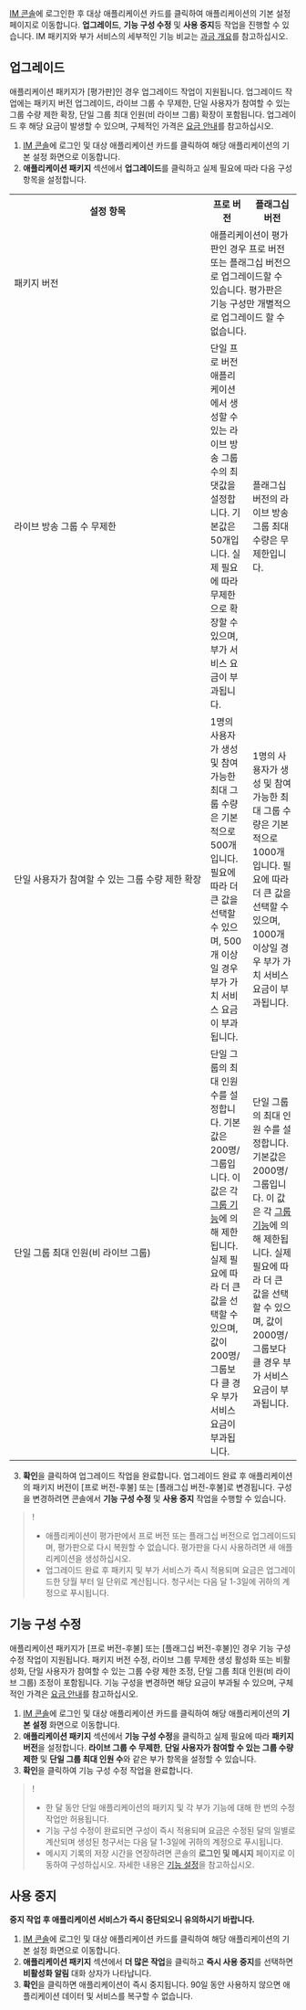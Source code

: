 [IM 콘솔](https://console.cloud.tencent.com/im)에 로그인한 후 대상 애플리케이션 카드를 클릭하여 애플리케이션의 기본 설정 페이지로 이동합니다. **업그레이드**, **기능 구성 수정** 및 **사용 중지**등 작업을 진행할 수 있습니다. IM 패키지와 부가 서비스의 세부적인 기능 비교는 [과금 개요](https://intl.cloud.tencent.com/document/product/1047/34349)를 참고하십시오.


## 업그레이드
애플리케이션 패키지가 [평가판]인 경우 업그레이드 작업이 지원됩니다. 업그레이드 작업에는 패키지 버전 업그레이드, 라이브 그룹 수 무제한, 단일 사용자가 참여할 수 있는 그룹 수량 제한 확장, 단일 그룹 최대 인원(비 라이브 그룹) 확장이 포함됩니다. 업그레이드 후 해당 요금이 발생할 수 있으며, 구체적인 가격은 [요금 안내](https://intl.cloud.tencent.com/document/product/1047/34350)를 참고하십시오.

1. [IM 콘솔](https://console.cloud.tencent.com/im)에 로그인 및 대상 애플리케이션 카드를 클릭하여 해당 애플리케이션의 기본 설정 화면으로 이동합니다.
2. **애플리케이션 패키지** 섹션에서 **업그레이드**를 클릭하고 실제 필요에 따라 다음 구성 항목을 설정합니다.
  <table>
     <tr>
         <th nowrap="nowrap">설정 항목</th>  
         <th>프로 버전</th>  
         <th>플래그십 버전</th>  
     </tr>
	 <tr>      
         <td>패키지 버전</td>
	 <td colspan="2">
 애플리케이션이 평가판인 경우 프로 버전 또는 플래그십 버전으로 업그레이드할 수 있습니다. 평가판은 기능 구성만 개별적으로 업그레이드 할 수 없습니다.</li></td>   
     </tr> 
	 <tr>      
         <td nowrap="nowrap">라이브 방송 그룹 수 무제한</td>   
	 <td>단일 프로 버전 애플리케이션에서 생성할 수 있는 라이브 방송 그룹 수의 최댓값을 설정합니다. 기본값은 50개입니다. 실제 필요에 따라 무제한으로 확장할 수 있으며, 부가 서비스 요금이 부과됩니다.</td>   
	     <td>플래그십 버전의 라이브 방송 그룹 최대 수량은 무제한입니다. </td>   
     </tr> 
	 <tr> 
	     <td nowrap="nowrap">단일 사용자가 참여할 수 있는 그룹 수량 제한 확장</td>   
	     <td>1명의 사용자가 생성 및 참여 가능한 최대 그룹 수량은 기본적으로 500개 입니다. 필요에 따라 더 큰 값을 선택할 수 있으며, 500개 이상일 경우 부가 가치 서비스 요금이 부과됩니다.</td>   			    
	     <td>1명의 사용자가 생성 및 참여 가능한 최대 그룹 수량은 기본적으로 1000개 입니다. 필요에 따라 더 큰 값을 선택할 수 있으며, 1000개 이상일 경우 부가 가치 서비스 요금이 부과됩니다.</td>   
     </tr> 
	 <tr> 
	     <td>단일 그룹 최대 인원(비 라이브 그룹)</td>   
	     <td>단일 그룹의 최대 인원 수를 설정합니다. 기본값은 200명/그룹입니다. 이 값은 각 <a href="https://www.tencentcloud.com/zh/document/product/1047/33515#.E7.BE.A4.E7.BB.84.E5.8A.9F.E8.83.BD">그룹 기능</a>에 의해 제한됩니다. 실제 필요에 따라 더 큰 값을 선택할 수 있으며, 값이 200명/그룹보다 클 경우 부가 서비스 요금이 부과됩니다.</td>
	     <td>단일 그룹의 최대 인원 수를 설정합니다. 기본값은 2000명/그룹입니다. 이 값은 각 <a href="https://www.tencentcloud.com/zh/document/product/1047/33515#.E7.BE.A4.E7.BB.84.E5.8A.9F.E8.83.BD">그룹 기능</a>에 의해 제한됩니다. 실제 필요에 따라 더 큰 값을 선택할 수 있으며, 값이 2000명/그룹보다 클 경우 부가 서비스 요금이 부과됩니다.</td>
   </tr> 
</table>

3. **확인**을 클릭하여 업그레이드 작업을 완료합니다.
 업그레이드 완료 후 애플리케이션의 패키지 버전이 [프로 버전-후불] 또는 [플래그십 버전-후불]로 변경됩니다. 구성을 변경하려면 콘솔에서 **기능 구성 수정** 및 **사용 중지** 작업을 수행할 수 있습니다.

>!
>- 애플리케이션이 평가판에서 프로 버전 또는 플래그십 버전으로 업그레이드되며, 평가판으로 다시 복원할 수 없습니다. 평가판을 다시 사용하려면 새 애플리케이션을 생성하십시오.
>- 업그레이드 완료 후 패키지 및 부가 서비스가 즉시 적용되며 요금은 업그레이드한 당월 부터 일 단위로 계산됩니다. 청구서는 다음 달 1-3일에 귀하의 계정으로 푸시됩니다.


## 기능 구성 수정
애플리케이션 패키지가 [프로 버전-후불] 또는 [플래그십 버전-후불]인 경우 기능 구성 수정 작업이 지원됩니다. 패키지 버전 수정, 라이브 그룹 무제한 생성 활성화 또는 비활성화, 단일 사용자가 참여할 수 있는 그룹 수량 제한 조정, 단일 그룹 최대 인원(비 라이브 그룹) 조정이 포함됩니다. 기능 구성을 변경하면 해당 요금이 부과될 수 있으며, 구체적인 가격은 [요금 안내](https://intl.cloud.tencent.com/document/product/1047/34350)를 참고하십시오.


1. [IM 콘솔](https://console.cloud.tencent.com/im)에 로그인 및 대상 애플리케이션 카드를 클릭하여 해당 애플리케이션의 **기본 설정** 화면으로 이동합니다.
2. **애플리케이션 패키지** 섹션에서 **기능 구성 수정**을 클릭하고 실제 필요에 따라 **패키지 버전**을 설정합니다. **라이브 그룹 수 무제한**, **단일 사용자가 참여할 수 있는 그룹 수량 제한** 및 **단일 그룹 최대 인원 수**와 같은 부가 항목을 설정할 수 있습니다.
3. **확인**을 클릭하여 기능 구성 수정 작업을 완료합니다.

>!
>- 한 달 동안 단일 애플리케이션의 패키지 및 각 부가 기능에 대해 한 번의 수정 작업만 허용됩니다.
>- 기능 구성 수정이 완료되면 구성이 즉시 적용되며 요금은 수정된 달의 일별로 계산되며 생성된 청구서는 다음 달 1-3일에 귀하의 계정으로 푸시됩니다.
>- 메시지 기록의 저장 시간을 연장하려면 콘솔의 **로그인 및 메시지** 페이지로 이동하여 구성하십시오. 자세한 내용은 <a href="https://www.tencentcloud.com/zh/document/product/1047/34419#.E5.8E.86.E5.8F.B2.E6.B6.88.E6.81.AF.E5.AD.98.E5.82.A8.E6.97.B6.E9.95.BF.E9.85.8D.E7.BD.AE" >기능 설정</a>을 참고하십시오.


## 사용 중지
**중지 작업 후 애플리케이션 서비스가 즉시 중단되오니 유의하시기 바랍니다.**

1. [IM 콘솔](https://console.cloud.tencent.com/im)에 로그인 및 대상 애플리케이션 카드를 클릭하여 해당 애플리케이션의 기본 설정 화면으로 이동합니다.
2. **애플리케이션 패키지** 섹션에서 **더 많은 작업**을 클릭하고 **즉시 사용 중지**를 선택하면 **비활성화 알림** 대화 상자가 나타납니다.
3. **확인**을 클릭하면 애플리케이션이 즉시 중지됩니다. 90일 동안 사용하지 않으면 애플리케이션 데이터 및 서비스를 복구할 수 없습니다.
